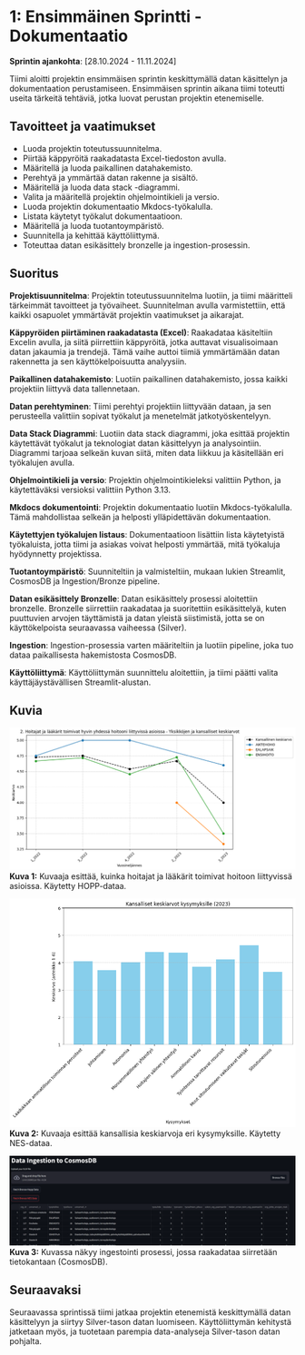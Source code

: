 # **1: Ensimmäinen Sprintti - Dokumentaatio**

**Sprintin ajankohta**: [28.10.2024 - 11.11.2024]

Tiimi aloitti projektin ensimmäisen sprintin keskittymällä datan käsittelyn ja dokumentaation perustamiseen. Ensimmäisen sprintin aikana tiimi toteutti useita tärkeitä tehtäviä, jotka luovat perustan projektin etenemiselle.

## **Tavoitteet ja vaatimukset**

  * Luoda projektin toteutussuunnitelma.
  * Piirtää käppyröitä raakadatasta Excel-tiedoston avulla.
  * Määritellä ja luoda paikallinen datahakemisto.
  * Perehtyä ja ymmärtää datan rakenne ja sisältö.
  * Määritellä ja luoda data stack -diagrammi.
  * Valita ja määritellä projektin ohjelmointikieli ja versio.
  * Luoda projektin dokumentaatio Mkdocs-työkalulla.
  * Listata käytetyt työkalut dokumentaatioon.
  * Määritellä ja luoda tuotantoympäristö.
  * Suunnitella ja kehittää käyttöliittymä.
  * Toteuttaa datan esikäsittely bronzelle ja ingestion-prosessin.

## **Suoritus**

**Projektisuunnitelma**: Projektin toteutussuunnitelma luotiin, ja tiimi määritteli tärkeimmät tavoitteet ja työvaiheet. Suunnitelman avulla varmistettiin, että kaikki osapuolet ymmärtävät projektin vaatimukset ja aikarajat.

**Käppyröiden piirtäminen raakadatasta (Excel)**: Raakadataa käsiteltiin Excelin avulla, ja siitä piirrettiin käppyröitä, jotka auttavat visualisoimaan datan jakaumia ja trendejä. Tämä vaihe auttoi tiimiä ymmärtämään datan rakennetta ja sen käyttökelpoisuutta analyysiin.

**Paikallinen datahakemisto**: Luotiin paikallinen datahakemisto, jossa kaikki projektiin liittyvä data tallennetaan.

**Datan perehtyminen**: Tiimi perehtyi projektiin liittyvään dataan, ja sen perusteella valittiin sopivat työkalut ja menetelmät jatkotyöskentelyyn.

**Data Stack Diagrammi**: Luotiin data stack diagrammi, joka esittää projektin käytettävät työkalut ja teknologiat datan käsittelyyn ja analysointiin. Diagrammi tarjoaa selkeän kuvan siitä, miten data liikkuu ja käsitellään eri työkalujen avulla.

**Ohjelmointikieli ja versio**: Projektin ohjelmointikieleksi valittiin Python, ja käytettäväksi versioksi valittiin Python 3.13.

**Mkdocs dokumentointi**: Projektin dokumentaatio luotiin Mkdocs-työkalulla. Tämä mahdollistaa selkeän ja helposti ylläpidettävän dokumentaation.

**Käytettyjen työkalujen listaus**: Dokumentaatioon lisättiin lista käytetyistä työkaluista, jotta tiimi ja asiakas voivat helposti ymmärtää, mitä työkaluja hyödynnetty projektissa.

**Tuotantoympäristö**: Suunniteltiin ja valmisteltiin, mukaan lukien Streamlit, CosmosDB ja Ingestion/Bronze pipeline.

**Datan esikäsittely Bronzelle**: Datan esikäsittely prosessi aloitettiin bronzelle. Bronzelle siirrettiin raakadataa ja suoritettiin esikäsittelyä, kuten puuttuvien arvojen täyttämistä ja datan yleistä siistimistä, jotta se on käyttökelpoista seuraavassa vaiheessa (Silver).

**Ingestion**: Ingestion-prosessia varten määriteltiin ja luotiin pipeline, joka tuo dataa paikallisesta hakemistosta CosmosDB.

**Käyttöliittymä**: Käyttöliittymän suunnittelu aloitettiin, ja tiimi päätti valita käyttäjäystävällisen Streamlit-alustan.

## **Kuvia**

![HOPP](../images/HOPP_kuva.png)
**Kuva 1:** Kuvaaja esittää, kuinka hoitajat ja lääkärit toimivat hoitoon liittyvissä asioissa. Käytetty HOPP-dataa.

![NES](../images/NES_kuva.png)
**Kuva 2:** Kuvaaja esittää kansallisia keskiarvoja eri kysymyksille. Käytetty NES-dataa.

![INGESTION](../images/ingestointi.png)
**Kuva 3:** Kuvassa näkyy ingestointi prosessi, jossa raakadataa siirretään tietokantaan (CosmosDB).

## **Seuraavaksi**

Seuraavassa sprintissä tiimi jatkaa projektin etenemistä keskittymällä datan käsittelyyn ja siirtyy Silver-tason datan luomiseen. Käyttöliittymän kehitystä jatketaan myös, ja tuotetaan parempia data-analyseja Silver-tason datan pohjalta.